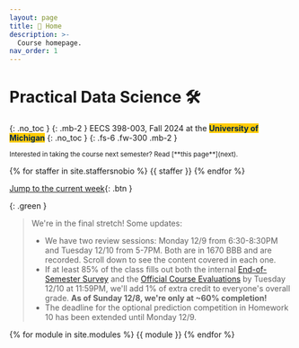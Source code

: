 ```yaml
---
layout: page
title: 🏡 Home
description: >-
  Course homepage.
nav_order: 1
---
```


# Practical Data Science 🛠️

{: .no_toc }
{: .mb-2 }
EECS 398-003, Fall 2024 at the <b><span style="background-color: #FFCB05; color: #00274C">University of Michigan</span></b>
{: .no_toc }
{: .fs-6 .fw-300 .mb-2 }

<small>
Interested in taking the course next semester? Read [**this page**](next).
</small>

<!-- {% assign instructors = site.staffersnobio | where: 'role', 'Instructor' %} -->
{% for staffer in site.staffersnobio %}
{{ staffer }}
{% endfor %}

[Jump to the current week](#week-16-final-exam){: .btn }

{: .green }
> We're in the final stretch! Some updates:
> - We have two review sessions: Monday 12/9 from 6:30-8:30PM and Tuesday 12/10 from 5-7PM. Both are in 1670 BBB and are recorded. Scroll down to see the content covered in each one.
> - If at least 85% of the class fills out both the internal [End-of-Semester Survey](https://docs.google.com/forms/d/e/1FAIpQLSfM0KHvq71kkyYHAKXHAD4Dk_mJx1P38o7PKhaN4U_xequ00Q/viewform) and the [Official Course Evaluations](https://umich.bluera.com/umich/) by Tuesday 12/10 at 11:59PM, we'll add 1% of extra credit to everyone's overall grade. **As of Sunday 12/8, we're only at ~60% completion!**
> - The deadline for the optional prediction competition in Homework 10 has been extended until Monday 12/9.

{% for module in site.modules %}
{{ module }}
{% endfor %}
